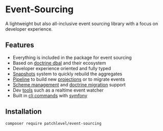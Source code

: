 # Event-Sourcing

A lightweight but also all-inclusive event sourcing library with a focus on developer experience.

## Features

* Everything is included in the package for event sourcing
* Based on [doctrine dbal](https://github.com/doctrine/dbal) and their ecosystem
* Developer experience oriented and fully typed
* [Snapshots](snapshots.md) system to quickly rebuild the aggregates
* [Pipeline](pipeline.md) to build new [projections](projection.md) or to migrate events
* [Scheme management](store.md) and [doctrine migration](store.md) support
* Dev [tools](tools.md) such as a realtime event watcher
* Built in [cli commands](cli.md) with [symfony](https://symfony.com/)

## Installation

```bash
composer require patchlevel/event-sourcing
```

